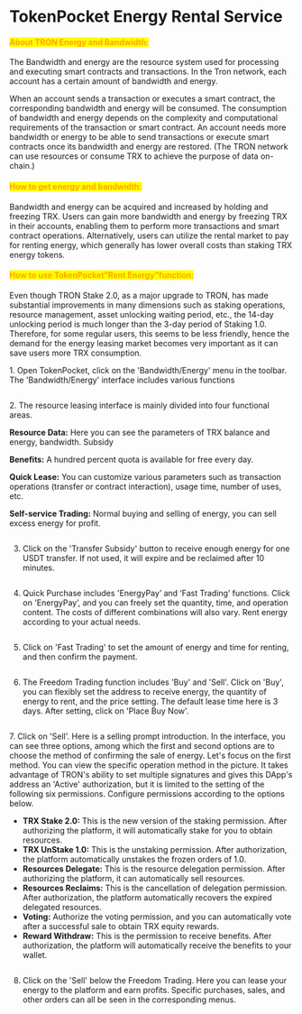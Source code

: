 # TokenPocket Energy Rental Service

#### <mark style="color:orange;">About TRON Energy and Bandwidth:</mark> <a href="#snsi5" id="snsi5"></a>

The Bandwidth and energy are the resource system used for processing and executing smart contracts and transactions. In the Tron network, each account has a certain amount of bandwidth and energy.

When an account sends a transaction or executes a smart contract, the corresponding bandwidth and energy will be consumed. The consumption of bandwidth and energy depends on the complexity and computational requirements of the transaction or smart contract. An account needs more bandwidth or energy to be able to send transactions or execute smart contracts once its bandwidth and energy are restored. (The TRON network can use resources or consume TRX to achieve the purpose of data on-chain.)

#### <mark style="color:orange;">How to get energy and bandwidth:</mark> <a href="#u2iqb" id="u2iqb"></a>

Bandwidth and energy can be acquired and increased by holding and freezing TRX. Users can gain more bandwidth and energy by freezing TRX in their accounts, enabling them to perform more transactions and smart contract operations. Alternatively, users can utilize the rental market to pay for renting energy, which generally has lower overall costs than staking TRX energy tokens.

#### <mark style="color:orange;">How to use TokenPocket“Rent Energy”function:</mark> <a href="#p7qvy" id="p7qvy"></a>

Even though TRON Stake 2.0, as a major upgrade to TRON, has made substantial improvements in many dimensions such as staking operations, resource management, asset unlocking waiting period, etc., the 14-day unlocking period is much longer than the 3-day period of Staking 1.0. Therefore, for some regular users, this seems to be less friendly, hence the demand for the energy leasing market becomes very important as it can save users more TRX consumption.

1\. Open TokenPocket, click on the 'Bandwidth/Energy' menu in the toolbar. The 'Bandwidth/Energy' interface includes various functions

<figure><img src="../../.gitbook/assets/0d7b5ab8fa41937c26be2596ee6c97f1_1685953017492-1b9cf260-6ca8-4deb-9b8a-6112eaecf10d_x-oss-process=image%2Fresize%2Cw_925%2Climit_0.png" alt=""><figcaption></figcaption></figure>

2\. The resource leasing interface is mainly divided into four functional areas.

**Resource Data:** Here you can see the parameters of TRX balance and energy, bandwidth. Subsidy

**Benefits:** A hundred percent quota is available for free every day.

**Quick Lease:** You can customize various parameters such as transaction operations (transfer or contract interaction), usage time, number of uses, etc.

**Self-service Trading:** Normal buying and selling of energy, you can sell excess energy for profit.

<figure><img src="../../.gitbook/assets/ca2a81ac8e788c2522a6994c924cbb54_1685953453302-6e31dc79-1af5-44b8-9445-905706f7d7b7_x-oss-process=image%2Fresize%2Cw_925%2Climit_0.png" alt=""><figcaption></figcaption></figure>

3. Click on the 'Transfer Subsidy' button to receive enough energy for one USDT transfer. If not used, it will expire and be reclaimed after 10 minutes.

<figure><img src="../../.gitbook/assets/db3095834271d1e184748fe8dd9a9836_1686020884871-022ee962-c423-43d3-8687-8bea40961c71_x-oss-process=image%2Fresize%2Cw_925%2Climit_0.png" alt=""><figcaption></figcaption></figure>

4. Quick Purchase includes 'EnergyPay’ and ‘Fast Trading’ functions. Click on 'EnergyPay’, and you can freely set the quantity, time, and operation content. The costs of different combinations will also vary. Rent energy according to your actual needs.

<figure><img src="../../.gitbook/assets/2af6fafb23c63f35d3896a844be4f09c_1685953098605-87d32b76-1e86-43d0-bc30-6c73c427746a_x-oss-process=image%2Fresize%2Cw_925%2Climit_0.png" alt=""><figcaption></figcaption></figure>

5. Click on 'Fast Trading' to set the amount of energy and time for renting, and then confirm the payment.

<figure><img src="../../.gitbook/assets/fa19ce2df90a5c1cfa828252a4d05098_1685953112327-86a9c7b0-cb01-47c1-8892-1cd00b64ba3d_x-oss-process=image%2Fresize%2Cw_925%2Climit_0.png" alt=""><figcaption></figcaption></figure>

6. The Freedom Trading function includes 'Buy' and 'Sell'. Click on 'Buy', you can flexibly set the address to receive energy, the quantity of energy to rent, and the price setting. The default lease time here is 3 days. After setting, click on 'Place Buy Now'.

<figure><img src="../../.gitbook/assets/6a67cbdd265453f17532e98911258936_1685953122308-9b4d1909-0cb7-4851-928d-4573e25d42a2_x-oss-process=image%2Fresize%2Cw_925%2Climit_0.png" alt=""><figcaption></figcaption></figure>

7\. Click on 'Sell'. Here is a selling prompt introduction. In the interface, you can see three options, among which the first and second options are to choose the method of confirming the sale of energy. Let's focus on the first method. You can view the specific operation method in the picture. It takes advantage of TRON's ability to set multiple signatures and gives this DApp's address an 'Active' authorization, but it is limited to the setting of the following six permissions. Configure permissions according to the options below.

* **TRX Stake 2.0:** This is the new version of the staking permission. After authorizing the platform, it will automatically stake for you to obtain resources.
* **TRX UnStake 1.0:** This is the unstaking permission. After authorization, the platform automatically unstakes the frozen orders of 1.0.
* **Resources Delegate:** This is the resource delegation permission. After authorizing the platform, it can automatically sell resources.
* **Resources Reclaims:** This is the cancellation of delegation permission. After authorization, the platform automatically recovers the expired delegated resources.
* **Voting:** Authorize the voting permission, and you can automatically vote after a successful sale to obtain TRX equity rewards.
* **Reward Withdraw:** This is the permission to receive benefits. After authorization, the platform will automatically receive the benefits to your wallet.

<figure><img src="../../.gitbook/assets/ebfe758a07ccf48d52027153040679b2_1685953136054-5e5dc885-f888-4f75-bf44-48ac2dd88004_x-oss-process=image%2Fresize%2Cw_925%2Climit_0.png" alt=""><figcaption></figcaption></figure>

8. Click on the 'Sell' below the Freedom Trading. Here you can lease your energy to the platform and earn profits. Specific purchases, sales, and other orders can all be seen in the corresponding menus.

<figure><img src="../../.gitbook/assets/ea89fb84cc89c471c974b17961d2cb4b_1685953148569-7f941df9-3bef-4cbe-bf46-21eef0e96efc_x-oss-process=image%2Fresize%2Cw_925%2Climit_0.png" alt=""><figcaption></figcaption></figure>

<figure><img src="../../.gitbook/assets/9ae8967e4380e0795ab35c8ec16f9907_1686020931065-14738d0d-5d1b-420e-b1d6-c08e963763f7_x-oss-process=image%2Fresize%2Cw_925%2Climit_0.png" alt=""><figcaption></figcaption></figure>
